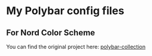 # My Polybar config files 
## For Nord Color Scheme
You can find the original project here: [polybar-collection](https://github.com/Murzchnvok/polybar-collection)


